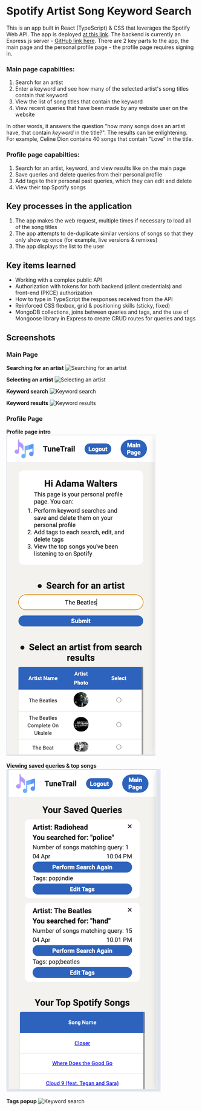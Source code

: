 # Spotify Artist Song Keyword Search

This is an app built in React (TypeScript) & CSS that leverages the Spotify Web API. The app is deployed [at this link](https://spotify-artist-song-keyword-search.vercel.app/). The backend is currently an Express.js server - [GitHub link here](https://github.com/adamawalters/spotify-backend/). There are 2 key parts to the app, the main page and the personal profile page - the profile page requires signing in.    

### Main page capabilties:
1. Search for an artist
2. Enter a keyword and see how many of the selected artist's song titles contain that keyword
3. View the list of song titles that contain the keyword
4. View recent queries that have been made by any website user on the website
  
In other words, it answers the question "how many songs does an artist have, that contain *keyword* in the title?". The results can be enlightening. For example, Celine Dion contains 40 songs that contain "Love" in the title. 

### Profile page capabilties:
1. Search for an artist, keyword, and view results like on the main page
2. Save queries and delete queries from their personal profile
3. Add tags to their personal past queries, which they can edit and delete
4. View their top Spotify songs


## Key processes in the application
1. The app makes the web request, multiple times if necessary to load all of the song titles
2. The app attempts to de-duplicate similar versions of songs so that they only show up once (for example, live versions & remixes)
3. The app displays the list to the user

## Key items learned
- Working with a complex public API
- Authorization with tokens for both backend (client credentials) and front-end (PKCE) authorization
- How to type in TypeScript the responses received from the API
- Reinforced CSS flexbox, grid & positioning skills (sticky, fixed)
- MongoDB collections, joins between queries and tags, and the use of Mongoose library in Express to create CRUD routes for queries and tags

## Screenshots

### Main Page
**Searching for an artist**
![Searching for an artist](https://github.com/adamawalters/spotify/blob/main/screenshots/artist-search.png)

**Selecting an artist**
![Selecting an artist](https://github.com/adamawalters/spotify/blob/main/screenshots/artist-selection.png)

**Keyword search**
![Keyword search](https://github.com/adamawalters/spotify/blob/main/screenshots/keyword-search.png)

**Keyword results**
![Keyword results](https://github.com/adamawalters/spotify/blob/main/screenshots/keyword-results.png)

### Profile Page
**Profile page intro**
![Profile Page Message](https://github.com/adamawalters/artist-song-keyword-searcher/blob/main/screenshots/profile/profile_1_intro.png?raw=true)

**Viewing saved queries & top songs**
![Selecting an artist](https://github.com/adamawalters/artist-song-keyword-searcher/blob/main/screenshots/profile/profile_2_queries_topsongs.png?raw=true)

**Tags popup**
![Keyword search]([https://github.com/adamawalters/spotify/blob/main/screenshots/keyword-search.png](https://github.com/adamawalters/artist-song-keyword-searcher/blob/main/screenshots/profile/profile_3_popup.png?raw=true))

